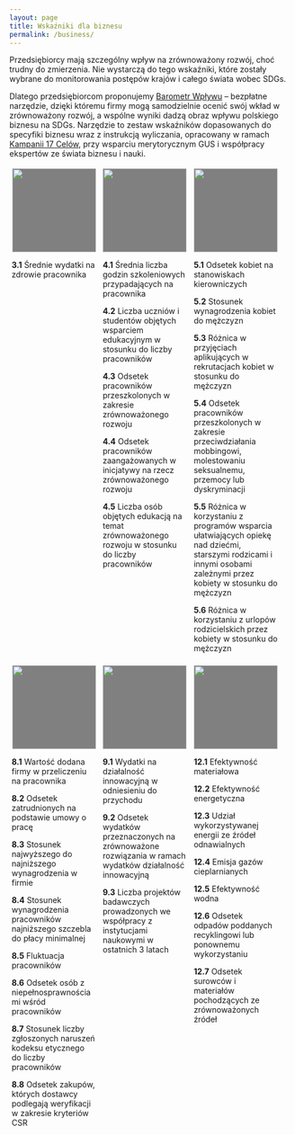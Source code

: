 ```yaml
---
layout: page
title: Wskaźniki dla biznesu
permalink: /business/
---
```


<div>
<p>Przedsiębiorcy mają szczególny wpływ na zrównoważony rozwój, choć trudny do zmierzenia. Nie wystarczą do tego wskaźniki, które zostały wybrane do monitorowania postępów krajów i całego świata wobec SDGs.</p>

<p>Dlatego przedsiębiorcom proponujemy <a href="https://kampania17celow.pl/barometrwplywu/" target="_blank">Barometr Wpływu</a> – bezpłatne narzędzie, dzięki któremu firmy mogą samodzielnie ocenić swój wkład w zrównoważony rozwój, a wspólne wyniki dadzą obraz wpływu polskiego biznesu na SDGs. Narzędzie to zestaw wskaźników dopasowanych do specyfiki biznesu wraz z instrukcją wyliczania, opracowany w ramach <a href="https://kampania17celow.pl" target="_blank">Kampanii 17 Celów</a>, przy wsparciu merytorycznym GUS i współpracy ekspertów ze świata biznesu i nauki.</p>

<section class="usa-section">
    <div>
          <figure class="item" style="vertical-align: top;display: inline-block;text-align: center;width: 150px;margin: 4px;">
              <a href="https://kampania17celow.pl/cele/cel-3-dobre-zdrowie-i-jakosc-zycia/"><img src="{{ site.baseurl }}/assets/img/pl/pl-sdg-goal-03.png" style="width: 149px;height: 149px;background-color: grey;"/></a>
              <figcaption class="caption" style="display: block;">
              <p align="left"><b>3.1</b> Średnie wydatki na zdrowie pracownika</p>
              </figcaption>
          </figure>
          <figure class="item" style="vertical-align: top;display: inline-block;text-align: center;width: 150px;margin: 4px;">
              <a href="https://kampania17celow.pl/cele/cel-4-dobra-jakosc-edukacji/"><img src="{{ site.baseurl }}/assets/img/pl/pl-sdg-goal-04.png" style="width: 149px;height: 149px;background-color: grey;"/></a>
              <figcaption class="caption" style="display: block;">
              <p align="left"><b>4.1</b> Średnia liczba godzin szkoleniowych przypadających na pracownika</p>
              <p align="left"><b>4.2</b> Liczba uczniów i studentów objętych wsparciem edukacyjnym w stosunku do liczby pracowników</p>
              <p align="left"><b>4.3</b> Odsetek pracowników przeszkolonych w zakresie zrównoważonego rozwoju</p>
              <p align="left"><b>4.4</b> Odsetek pracowników zaangażowanych w inicjatywy na rzecz zrównoważonego rozwoju</p>
              <p align="left"><b>4.5</b> Liczba osób objętych edukacją na temat zrównoważonego rozwoju w stosunku do liczby pracowników</p>
          </figcaption>
          </figure>
          <figure class="item" style="vertical-align: top;display: inline-block;text-align: center;width: 150px;margin: 4px;">
              <a href="https://kampania17celow.pl/cele/cel-5-rownosc-plci/"><img src="{{ site.baseurl }}/assets/img/pl/pl-sdg-goal-05.png" style="width: 149px;height: 149px;background-color: grey;"/></a>
              <figcaption class="caption" style="display: block;">
              <p align="left"><b>5.1</b> Odsetek kobiet na stanowiskach kierowniczych</p>
              <p align="left"><b>5.2</b> Stosunek wynagrodzenia kobiet do mężczyzn</p>
              <p align="left"><b>5.3</b> Różnica w przyjęciach aplikujących w rekrutacjach kobiet w stosunku do mężczyzn</p>
              <p align="left"><b>5.4</b> Odsetek pracowników przeszkolonych w zakresie przeciwdziałania mobbingowi, molestowaniu seksualnemu, przemocy lub dyskryminacji</p>
              <p align="left"><b>5.5</b> Różnica w korzystaniu z programów wsparcia ułatwiających opiekę nad dziećmi, starszymi rodzicami i innymi osobami zależnymi przez kobiety w stosunku do mężczyzn</p>
              <p align="left"><b>5.6</b> Różnica w korzystaniu z urlopów rodzicielskich przez kobiety w stosunku do mężczyzn</p>
              </figcaption>
          </figure>
          <figure class="item" style="vertical-align: top;display: inline-block;text-align: center;width: 150px;margin: 4px;">
              <a href="https://kampania17celow.pl/cele/cel-8-wzrost-gospodarczy-i-godna-praca/"><img src="{{ site.baseurl }}/assets/img/pl/pl-sdg-goal-08.png" style="width: 149px;height: 149px;background-color: grey;"/></a>
              <figcaption class="caption" style="display: block;">
              <p align="left"><b>8.1</b> Wartość dodana firmy w przeliczeniu na pracownika</p>
              <p align="left"><b>8.2</b> Odsetek zatrudnionych na podstawie umowy o pracę</p>
              <p align="left"><b>8.3</b> Stosunek najwyższego do najniższego wynagrodzenia w firmie</p>
              <p align="left"><b>8.4</b> Stosunek wynagrodzenia pracowników najniższego szczebla do płacy minimalnej</p>
              <p align="left"><b>8.5</b> Fluktuacja pracowników</p>
              <p align="left"><b>8.6</b> Odsetek osób z niepełnosprawnościami wśród pracowników</p>
              <p align="left"><b>8.7</b> Stosunek liczby zgłoszonych naruszeń kodeksu etycznego do liczby pracowników</p>
              <p align="left"><b>8.8</b> Odsetek zakupów, których dostawcy podlegają weryfikacji w zakresie kryteriów CSR</p>
              </figcaption>
          </figure>
          <figure class="item" style="vertical-align: top;display: inline-block;text-align: center;width: 150px;margin: 4px;">
              <a href="https://kampania17celow.pl/cele/cel-9-innowacyjnosc-przemysl-infrastruktura/"><img src="{{ site.baseurl }}/assets/img/pl/pl-sdg-goal-09.png" style="width: 149px;height: 149px;background-color: grey;"/></a>
              <figcaption class="caption" style="display: block;">
              <p align="left"><b>9.1</b> Wydatki na działalność innowacyjną w odniesieniu do przychodu</p>
              <p align="left"><b>9.2</b> Odsetek wydatków przeznaczonych na zrównoważone rozwiązania w ramach wydatków działalność innowacyjną</p>
              <p align="left"><b>9.3</b> Liczba projektów badawczych prowadzonych we współpracy z instytucjami naukowymi w ostatnich 3 latach</p>
              </figcaption>
          </figure>
          <figure class="item" style="vertical-align: top;display: inline-block;text-align: center;width: 150px;margin: 4px;">
              <a href="https://kampania17celow.pl/cele/cel-12-odpowiedzialna-konsumpcja-i-produkcja/"><img src="{{ site.baseurl }}/assets/img/pl/pl-sdg-goal-12.png" style="width: 149px;height: 149px;background-color: grey;"/></a>
              <figcaption class="caption" style="display: block;">
              <p align="left"><b>12.1</b> Efektywność materiałowa</p>
              <p align="left"><b>12.2</b> Efektywność energetyczna</p>
              <p align="left"><b>12.3</b> Udział wykorzystywanej energii ze źródeł odnawialnych</p>
              <p align="left"><b>12.4</b> Emisja gazów cieplarnianych</p>
              <p align="left"><b>12.5</b> Efektywność wodna</p>
              <p align="left"><b>12.6</b> Odsetek odpadów poddanych recyklingowi lub ponownemu wykorzystaniu</p>
              <p align="left"><b>12.7</b> Odsetek surowców i materiałów pochodzących ze zrównoważonych źródeł</p>
              </figcaption>
          </figure>
    </div>
  </section>
</div>
